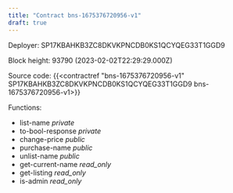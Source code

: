 ```yaml
---
title: "Contract bns-1675376720956-v1"
draft: true
---
```

Deployer: SP17KBAHKB3ZC8DKVKPNCDB0KS1QCYQEG33T1GGD9


 



Block height: 93790 (2023-02-02T22:29:29.000Z)

Source code: {{<contractref "bns-1675376720956-v1" SP17KBAHKB3ZC8DKVKPNCDB0KS1QCYQEG33T1GGD9 bns-1675376720956-v1>}}

Functions:

* list-name _private_
* to-bool-response _private_
* change-price _public_
* purchase-name _public_
* unlist-name _public_
* get-current-name _read_only_
* get-listing _read_only_
* is-admin _read_only_
